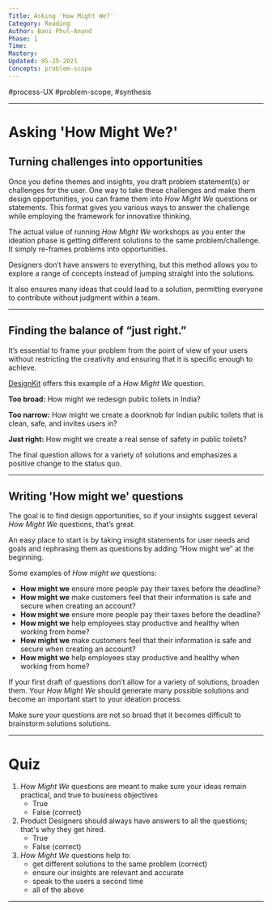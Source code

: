 ```yaml
---
Title: Asking 'How Might We?'
Category: Reading
Author: Bani Phul-Anand
Phase: 1
Time: 
Mastery: 
Updated: 05-25-2021
Concepts: problem-scope
---
```

#process-UX
#problem-scope, #synthesis 

---
# Asking 'How Might We?'
## Turning challenges into opportunities
Once you define themes and insights, you draft problem statement(s) or challenges for the user. One way to take these challenges and make them design opportunities, you can frame them into *How Might We* questions or statements. This format gives you various ways to answer the challenge while employing the framework for innovative thinking. 

The actual value of running *How Might We* workshops as you enter the ideation phase is getting different solutions to the same problem/challenge. It simply re-frames problems into opportunities.

Designers don’t have answers to everything, but this method allows you to explore a range of concepts instead of jumping straight into the solutions.

It also ensures many ideas that could lead to a solution, permitting everyone to contribute without judgment within a team. 

---
## Finding the balance of “just right.”
It’s essential to frame your problem from the point of view of your users without restricting the creativity and ensuring that it is specific enough to achieve.

[DesignKit](https://www.designkit.org/methods/how-might-we) offers this example of a *How Might We* question. 

**Too broad:** How might we redesign public toilets in India?

**Too narrow:** How might we create a doorknob for Indian public toilets that is clean, safe, and invites users in?

**Just right:** How might we create a real sense of safety in public toilets?

The final question allows for a variety of solutions and emphasizes a positive change to the status quo.

---
## Writing 'How might we' questions
The goal is to find design opportunities, so if your insights suggest several *How Might We* questions, that’s great. 

An easy place to start is by taking insight statements for user needs and goals and rephrasing them as questions by adding “How might we” at the beginning.
	
Some examples of _How might we_ questions:	
- **How might we** ensure more people pay their taxes before the deadline?
- **How might we** make customers feel that their information is safe and secure when creating an account?
- **How might we** ensure more people pay their taxes before the deadline?
- **How might we** help employees stay productive and healthy when working from home?
- **How might we** make customers feel that their information is safe and secure when creating an account?
- **How might we** help employees stay productive and healthy when working from home?

If your first draft of questions don’t allow for a variety of solutions, broaden them. Your *How Might We* should generate many possible solutions and become an important start to your ideation process.

Make sure your questions are not so broad that it becomes difficult to brainstorm solutions solutions.

___

# Quiz
1. *How Might We* questions are meant to make sure your ideas remain practical, and true to business objectives
	- True
	- False (correct)
2. Product Designers should always have answers to all the questions; that's why they get hired.
	- True
	- False (correct)
3. *How Might We* questions help to:
	- get different solutions to the same problem (correct)
	- ensure our insights are relevant and accurate
	- speak to the users a second time
	- all of the above

___